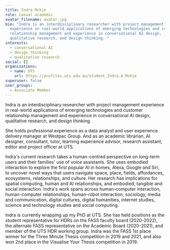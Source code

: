 ```yaml
---
title: Indra Mckie
role: Casual academic
avatar_filename: avatar.jpg
bio: "Indra is an interdisciplinary researcher with project management
  experience in real-world applications of emerging technologies and customer
  relationship management and experience in conversational AI design,
  qualitative research, and design thinking. "
interests:
  - conversational AI
  - design thinking
  - qualitative research
social: []
organizations:
  - name: UTS
    url: https://profiles.uts.edu.au/student_Indra.A.McKie
superuser: false
user_groups:
  - Associate Member
---
```

Indra is an interdisciplinary researcher with project management experience in real-world applications of emerging technologies and customer relationship management and experience in conversational AI design, qualitative research, and design thinking. 

She holds professional experience as a data analyst and user experience delivery manager at Westpac Group. And as an academic librarian, AI designer, consultant, tutor, learning experience advisor, research assistant, editor and project officer at UTS.

Indra's current research takes a human-centred perspective on long-term users and their families' use of voice assistants. She uses embodied interaction to explore the first popular AI in homes, Alexa, Google and Siri, to uncover novel ways that users navigate space, place, fields, affordances, ecosystems, relationships, and culture. Her research has implications for spatial computing, human and AI relationships, and embodied, tangible and social interaction. Indra's work spans across human-computer interaction, human-computer relationships, human-robot interaction, sociology, media and communication, digital cultures, digital humanities, internet studies, science and technology studies and social computing.

Indra is currently wrapping up my PhD at UTS. She has held positions as the student representative for HDRs on the FASS faculty board (2020-2022), the alternate FASS representative on the Academic Board (2020-2021), and member of the UTS HDR working group. Indra was the FASS 1st place winner for the Three Minute Thesis competition in 2019 and 2021, and also won 2nd place in the Visualise Your Thesis competition in 2019.
